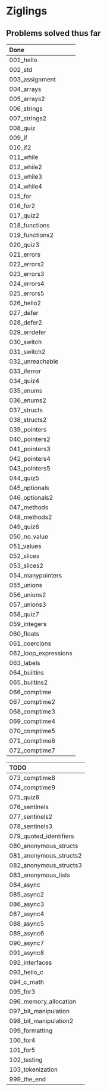 # Ziglings

## Problems solved thus far
|Done  |
|:-----------------------|
| 001_hello              | 
| 002_std                |
| 003_assignment         |
| 004_arrays             |
| 005_arrays2            |
| 006_strings            |
| 007_strings2           |
| 008_quiz               |
| 009_if                 |
| 010_if2                |
| 011_while              |
| 012_while2             |
| 013_while3             |
| 014_while4             |
| 015_for                |
| 016_for2               |
| 017_quiz2              |
| 018_functions          |
| 019_functions2         |
| 020_quiz3              |
| 021_errors             |
| 022_errors2            |
| 023_errors3            |
| 024_errors4            |
| 025_errors5            |
| 026_hello2             |
| 027_defer              |
| 028_defer2             |
| 029_errdefer           |
| 030_switch             |
| 031_switch2            |
| 032_unreachable        |
| 033_iferror            |
| 034_quiz4              |
| 035_enums              |
| 036_enums2             |
| 037_structs            |
| 038_structs2           |
| 039_pointers           |
| 040_pointers2          |
| 041_pointers3          |
| 042_pointers4          |
| 043_pointers5          |
| 044_quiz5              |
| 045_optionals          |
| 046_optionals2         |
| 047_methods            |
| 048_methods2           |
| 049_quiz6              |
| 050_no_value           |
| 051_values             |
| 052_slices             |
| 053_slices2            |
| 054_manypointers       |
| 055_unions             |
| 056_unions2            |
| 057_unions3            |
| 058_quiz7              |
| 059_integers           |
| 060_floats             |
| 061_coercions          |
| 062_loop_expressions   |
| 063_labels             |
| 064_builtins           |
| 065_builtins2          |
| 066_comptime           |
| 067_comptime2          |
| 068_comptime3          |
| 069_comptime4          |
| 070_comptime5          |
| 071_comptime6          |
| 072_comptime7          |

|TODO                    |
|:-----------------------|
| 073_comptime8          |
| 074_comptime9          |
| 075_quiz8              |
| 076_sentinels          |
| 077_sentinels2         |
| 078_sentinels3         |
| 079_quoted_identifiers |
| 080_anonymous_structs  |
| 081_anonymous_structs2 |
| 082_anonymous_structs3 |
| 083_anonymous_lists    |
| 084_async              |
| 085_async2             |
| 086_async3             |
| 087_async4             |
| 088_async5             |
| 089_async6             |
| 090_async7             |
| 091_async8             |
| 092_interfaces         |
| 093_hello_c            |
| 094_c_math             |
| 095_for3               |
| 096_memory_allocation  |
| 097_bit_manipulation   |
| 098_bit_manipulation2  |
| 099_formatting         |
| 100_for4               |
| 101_for5               |
| 102_testing            |
| 103_tokenization       |
| 999_the_end            |

